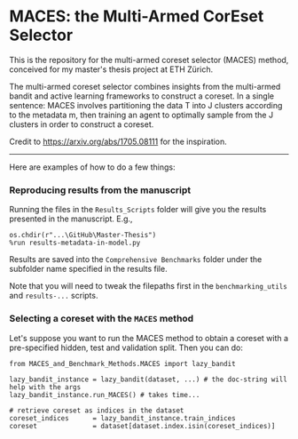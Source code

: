 # MACES: the Multi-Armed CorEset Selector

This is the repository for the multi-armed coreset selector (MACES) method, conceived for my master's thesis project at ETH Zürich.

The multi-armed coreset selector combines insights from the multi-armed bandit and active learning frameworks to construct a coreset. In a single sentence: MACES involves partitioning the data T into J
clusters according to the metadata m, then training an agent to optimally sample from the J clusters in order to construct a coreset. 

Credit to https://arxiv.org/abs/1705.08111 for the inspiration.

____________________________________________
Here are examples of how to do a few things:

### Reproducing results from the manuscript

Running the files in the `Results_Scripts` folder will give you the results presented in the manuscript. E.g., 

```
os.chdir(r"...\GitHub\Master-Thesis")
%run results-metadata-in-model.py
```

Results are saved into the `Comprehensive Benchmarks` folder under the subfolder name specified in the results file.

Note that you will need to tweak the filepaths first in the `benchmarking_utils` and `results-...` scripts.

### Selecting a coreset with the `MACES` method

Let's suppose you want to run the MACES method to obtain a coreset with a pre-specified hidden, test and validation split. Then you can do:

```
from MACES_and_Benchmark_Methods.MACES import lazy_bandit

lazy_bandit_instance = lazy_bandit(dataset, ...) # the doc-string will help with the args
lazy_bandit_instance.run_MACES() # takes time...

# retrieve coreset as indices in the dataset
coreset_indices      = lazy_bandit_instance.train_indices
coreset              = dataset[dataset.index.isin(coreset_indices)]
```
